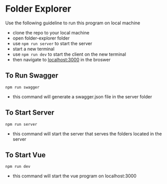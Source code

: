 # Folder Explorer
Use the following guideline to run this program on local machine
- clone the repo to your local machine
- open folder-explorer folder
- use `npm run server` to start the server
- start a new terminal
- use `npm run dev` to start the client on the new terminal
- then navigate to [localhost:3000](http://localhost:3000/) in the broswer

## To Run Swagger
```
npm run swagger
```
- this command will generate a swagger.json file in the server folder

## To Start Server
```
npm run server
```
- this command will start the server that serves the folders located in the server

## To Start Vue
```
npm run dev
```
- this command will start the vue program on localhost:3000